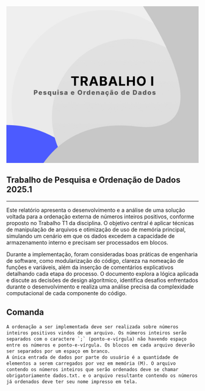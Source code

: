
<img src="src/coverM.jpg" width=1000>
                    
## Trabalho de Pesquisa e Ordenação de Dados 2025.1

---
Este relatório apresenta o desenvolvimento e a análise de uma solução voltada para a ordenação externa de números inteiros positivos, conforme proposto no Trabalho T1 da disciplina. O objetivo central é aplicar técnicas de manipulação de arquivos e otimização de uso de memória principal, simulando um cenário em que os dados excedem a capacidade de armazenamento interno e precisam ser processados em blocos.

Durante a implementação, foram consideradas boas práticas de engenharia de software, como modularização do código, clareza na nomeação de funções e variáveis, além da inserção de comentários explicativos detalhando cada etapa do processo. O  documento explora a lógica aplicada e discute as decisões de design algorítmico, identifica desafios enfrentados durante o desenvolvimento e realiza uma análise precisa da complexidade computacional de cada componente do código.

## Comanda
``` 
A ordenação a ser implementada deve ser realizada sobre números inteiros positivos vindos de um arquivo. Os números inteiros serão separados com o caractere `;` (ponto-e-vírgula) não havendo espaço entre os números e ponto-e-vírgula. Os blocos em cada arquivo deverão ser separados por um espaço em branco.
A única entrada de dados por parte do usuário é a quantidade de elementos a serem carregados por vez em memória (M). O arquivo contendo os números inteiros que serão ordenados deve se chamar obrigatoriamente dados.txt. e o arquivo resultante contendo os números já ordenados deve ter seu nome impresso em tela. 
```